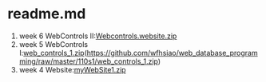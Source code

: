 # readme.md
1. week 6 WebControls II:[Webcontrols.website.zip](https://github.com/wfhsiao/web_database_programming/raw/master/110s1/Webcontrols.website.zip)
1. week 5 WebControls I:[web_controls_1.zip]()(https://github.com/wfhsiao/web_database_programming/raw/master/110s1/web_controls_1.zip)
1. week 4 Website:[myWebSite1.zip](https://github.com/wfhsiao/web_database_programming/raw/master/110s1/myWebSite1.zip)
